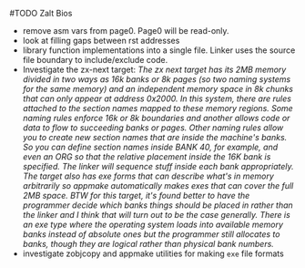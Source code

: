 #TODO Zalt Bios

* remove asm vars from page0. Page0 will be read-only.
* look at filling gaps between rst addresses
* library function implementations into a single file. Linker uses the source file boundary to include/exclude code.
* Investigate the zx-next target: *The zx next target has its 2MB memory divided in two ways as 16k banks or 8k pages (so two naming systems for the same memory) and an independent memory space in 8k chunks that can only appear at address 0x2000. In this system, there are rules attached to the section names mapped to these memory regions. Some naming rules enforce 16k or 8k boundaries and another allows code or data to flow to succeeding banks or pages. Other naming rules allow you to create new section names that are inside the machine's banks. So you can define section names inside BANK 40, for example, and even an ORG so that the relative placement inside the 16K bank is specified. The linker will sequence stuff inside each bank appropriately. The target also has exe forms that can describe what's in memory arbitrarily so appmake automatically makes exes that can cover the full 2MB space. BTW for this target, it's found better to have the programmer decide which banks things should be placed in rather than the linker and I think that will turn out to be the case generally. There is an exe type where the operating system loads into available memory banks instead of absolute ones but the programmer still allocates to banks, though they are logical rather than physical bank numbers.*
* investigate zobjcopy and appmake utilities for making `exe` file formats